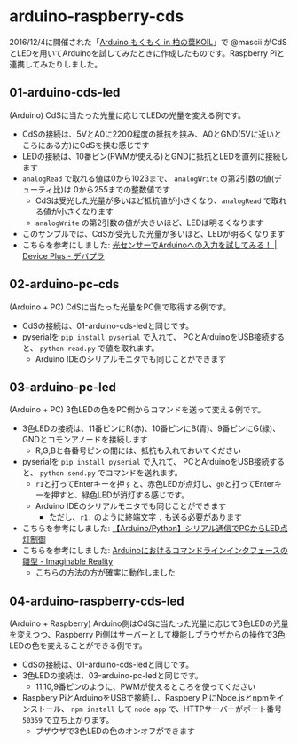 # arduino-raspberry-cds
2016/12/4に開催された「[Arduino もくもく in 柏の葉KOIL](https://kashiwano-ha-geeks.connpass.com/event/46211/)」で @mascii がCdSとLEDを用いてArduinoを試してみたときに作成したものです。Raspberry Piと連携してみたりしました。

## 01-arduino-cds-led
(Arduino) CdSに当たった光量に応じてLEDの光量を変える例です。  

- CdSの接続は、5VとA0に220Ω程度の抵抗を挟み、A0とGND(5Vに近いところにある方)にCdSを挟む感じです
- LEDの接続は、10番ピン(PWMが使える)とGNDに抵抗とLEDを直列に接続します
- `analogRead` で取れる値は0から1023まで、 `analogWrite` の第2引数の値(デューティ比)は 0から255までの整数値です
  - CdSは受光した光量が多いほど抵抗値が小さくなり、`analogRead` で取れる値が小さくなります
  - `analogWrite` の第2引数の値が大きいほど、LEDは明るくなります
- このサンプルでは、CdSが受光した光量が多いほど、LEDが明るくなります
- こちらを参考にしました: [光センサーでArduinoへの入力を試してみる！ | Device Plus - デバプラ](http://deviceplus.jp/hobby/entry_005/)

## 02-arduino-pc-cds
(Arduino + PC) CdSに当たった光量をPC側で取得する例です。  

- CdSの接続は、01-arduino-cds-ledと同じです。
- pyserialを `pip install pyserial` で入れて、 PCとArduinoをUSB接続すると、 `python read.py` で値を取れます。
  - Arduino IDEのシリアルモニタでも同じことができます

## 03-arduino-pc-led
(Arduino + PC) 3色LEDの色をPC側からコマンドを送って変える例です。  

- 3色LEDの接続は、11番ピンにR(赤)、10番ピンにB(青)、9番ピンにG(緑)、GNDとコモンアノードを接続します
  - R,G,Bと各番号ピンの間には、抵抗も入れておいてください
- pyserialを `pip install pyserial` で入れて、 PCとArduinoをUSB接続すると、 `python send.py` でコマンドを送れます。
  - `r1`と打ってEnterキーを押すと、赤色LEDが点灯し、`g0`と打ってEnterキーを押すと、緑色LEDが消灯する感じです。
  - Arduino IDEのシリアルモニタでも同じことができます
    - ただし、`r1.` のように終端文字 `.` も送る必要があります
- こちらを参考にしました: [【Arduino/Python】シリアル通信でPCからLED点灯制御](http://denshi.blog.jp/arduino/serial_led_python)
- こちらを参考にしました: [Arduinoにおけるコマンドラインインタフェースの雛型 - Imaginable Reality](http://d.hatena.ne.jp/kougaku-navi/20141105/p1)
  - こちらの方法の方が確実に動作しました

## 04-arduino-raspberry-cds-led
(Arduino + Raspberry) Arduino側はCdSに当たった光量に応じて3色LEDの光量を変えつつ、Raspberry Pi側はサーバーとして機能しブラウザからの操作で3色LEDの色を変えることができる例です。  

- CdSの接続は、01-arduino-cds-ledと同じです。
- 3色LEDの接続は、03-arduino-pc-ledと同じです。
  - 11,10,9番ピンのように、PWMが使えるところを使ってください
- Raspbery PiとArduinoをUSBで接続し、Raspbery PiにNode.jsとnpmをインストール、 `npm install` して `node app` で、HTTPサーバーがポート番号 `50359` で立ち上がります。
  - ブザウザで3色LEDの色のオンオフができます

